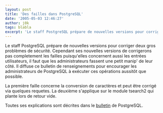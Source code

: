 ```yaml
---
layout: post
title: 'Des failles dans PostgreSQL'
date: '2005-05-03 12:46:27'
author: j0k
tags: blabla
excerpt: 'Le staff PostgreSQL prépare de nouvelles versions pour corriger deux gros problèmes de sécurité.   )   Cependant ses nouvelles versions de corrigerons pas completement les failles puisqu''elles concernent aussi les entrées utilisateurs, il faut que les administrateurs fassent une petit manip'' de leur côté.   Il diffuse ce bulletin de renseignements pour      ...'
---
```


Le staff PostgreSQL prépare de nouvelles versions pour corriger deux gros problèmes de sécurité.      Cependant ses nouvelles versions de corrigerons pas completement les failles puisqu'elles concernent aussi les entrées utilisateurs, il faut que les administrateurs fassent une petit manip' de leur côté.   Il diffuse ce bulletin de renseignements pour encourager les administrateurs de PostgreSQL à exécuter ces opérations aussitôt que possible.

La première faille concerne la conversion de caractères et peut être corrigé via quelques requetes. La deuxième s'applique sur le module tsearch2 qui plante lors de retour vide.

Toutes ses explications sont décrites dans le [bulletin](http://www.postgresql.org/about/news.315) de PostgreSQL.
